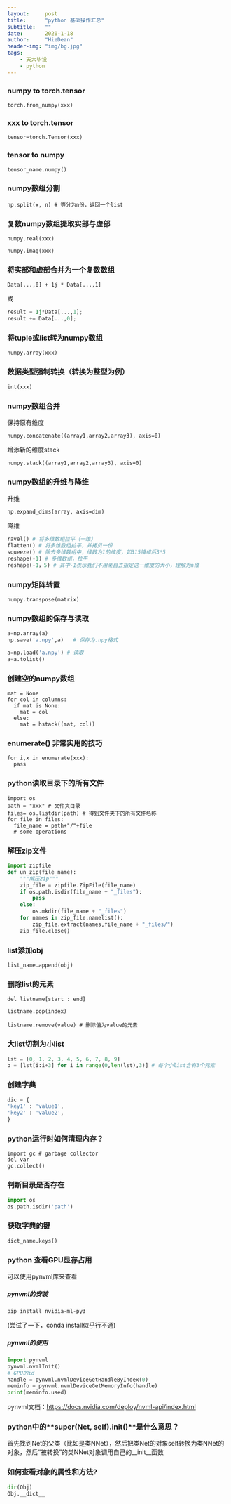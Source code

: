 ```yaml
---
layout:     post
title:      "python 基础操作汇总"
subtitle:   ""
date:       2020-1-18
author:     "HieDean"
header-img: "img/bg.jpg"
tags:
    - 天大毕设
    - python
---
```

### numpy to torch.tensor
``torch.from_numpy(xxx)``

### xxx to torch.tensor
``tensor=torch.Tensor(xxx)``

### tensor to numpy
`tensor_name.numpy()`

### numpy数组分割
`np.split(x, n) # 等分为n份，返回一个list`

### 复数numpy数组提取实部与虚部
``numpy.real(xxx)``

``numpy.imag(xxx)``

### 将实部和虚部合并为一个复数数组
``Data[...,0] + 1j * Data[...,1]``

或

```python
result = 1j*Data[...,1]; 
result += Data[...,0];
```

### 将tuple或list转为numpy数组
``numpy.array(xxx)``

### 数据类型强制转换（转换为整型为例）
``int(xxx)``

### numpy数组合并
保持原有维度

``numpy.concatenate((array1,array2,array3), axis=0)``

增添新的维度stack

``numpy.stack((array1,array2,array3), axis=0)``

### numpy数组的升维与降维
升维

``np.expand_dims(array, axis=dim)``

降维

```python
ravel() # 将多维数组拉平（一维）
flatten() # 将多维数组拉平，并拷贝一份
squeeze() # 除去多维数组中，维数为1的维度，如315降维后3*5
reshape(-1) # 多维数组，拉平
reshape(-1，5) # 其中-1表示我们不用亲自去指定这一维度的大小，理解为n维
```

### numpy矩阵转置
``numpy.transpose(matrix)``

### numpy数组的保存与读取
```python
a=np.array(a)
np.save('a.npy',a)   # 保存为.npy格式

a=np.load('a.npy') # 读取
a=a.tolist()
```

### 创建空的numpy数组
```
mat = None
for col in columns:
  if mat is None:
    mat = col
  else:
    mat = hstack((mat, col))
```

### enumerate() 非常实用的技巧
```
for i,x in enumerate(xxx):
  pass
```

### python读取目录下的所有文件
```
import os
path = "xxx" # 文件夹目录
files= os.listdir(path) # 得到文件夹下的所有文件名称
for file in files:
  file_name = path+"/"+file
  # some operations
```

### 解压zip文件
```python
import zipfile
def un_zip(file_name):
    """解压zip"""
    zip_file = zipfile.ZipFile(file_name)
    if os.path.isdir(file_name + "_files"):
        pass
    else:
        os.mkdir(file_name + "_files")
    for names in zip_file.namelist():
        zip_file.extract(names,file_name + "_files/")
    zip_file.close()
```

### list添加obj
`list_name.append(obj)`

### 删除list的元素
`del listname[start : end]`

`listname.pop(index)`

`listname.remove(value) # 删除值为value的元素`

### 大list切割为小list
```python
lst = [0, 1, 2, 3, 4, 5, 6, 7, 8, 9]
b = [lst[i:i+3] for i in range(0,len(lst),3)] # 每个小list含有3个元素
```

### 创建字典
```python
dic = {
'key1' : 'value1',
'key2' : 'value2',
} 
```

### python运行时如何清理内存？
```
import gc # garbage collector
del var
gc.collect()
```

### 判断目录是否存在
```python
import os
os.path.isdir('path')
```

### 获取字典的键
`dict_name.keys()`

### python 查看GPU显存占用
可以使用pynvml库来查看

##### pynvml的安装
`pip install nvidia-ml-py3`

(尝试了一下，conda install似乎行不通)

##### pynvml的使用
```python
import pynvml
pynvml.nvmlInit()
# GPU的id
handle = pynvml.nvmlDeviceGetHandleByIndex(0)
meminfo = pynvml.nvmlDeviceGetMemoryInfo(handle)
print(meminfo.used)
```
pynvml文档：https://docs.nvidia.com/deploy/nvml-api/index.html

### python中的**super(Net, self).__init__()**是什么意思？

首先找到Net的父类（比如是类NNet），然后把类Net的对象self转换为类NNet的对象，然后“被转换”的类NNet对象调用自己的__init__函数

### 如何查看对象的属性和方法?
```python
dir(Obj)
Obj.__dict__
```
